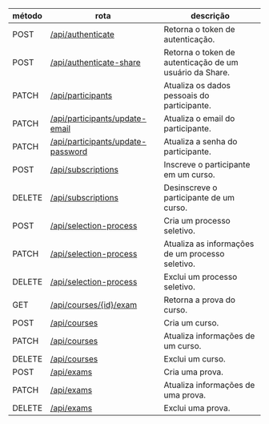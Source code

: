 | método | rota                                                                   | descrição                                               |
| ------ | ---------------------------------------------------------------------- | ------------------------------------------------------- |
| POST   | [/api/authenticate](./authenticate/authentication.md)                  | Retorna o token de autenticação.                        |
| POST   | [/api/authenticate-share](./authenticate/authenticationShare.md)       | Retorna o token de autenticação de um usuário da Share. |
| PATCH  | [/api/participants](./participants/updatePersonalData.md)              | Atualiza os dados pessoais do participante.             |
| PATCH  | [/api/participants/update-email](./participants/updateEmail.md)        | Atualiza o email do participante.                       |
| PATCH  | [/api/participants/update-password](./participants/updatePassword.md)  | Atualiza a senha do participante.                       |
| POST   | [/api/subscriptions](./subscriptions/subscribe.md)                     | Inscreve o participante em um curso.                    |
| DELETE | [/api/subscriptions](./subscriptions/unsubscribe.md)                   | Desinscreve o participante de um curso.                 |
| POST   | [/api/selection-process](./selectionProcess/createSelectionProcess.md) | Cria um processo seletivo.                              |
| PATCH  | [/api/selection-process](./selectionProcess/updateSelectionProcess.md) | Atualiza as informações de um processo seletivo.        |
| DELETE | [/api/selection-process](./selectionProcess/deleteSelectionProcess.md) | Exclui um processo seletivo.                            |
| GET    | [/api/courses/{id}/exam](./courses/getExam.md)                         | Retorna a prova do curso.                               |
| POST   | [/api/courses](./courses/createCourse.md)                              | Cria um curso.                                          |
| PATCH  | [/api/courses](./courses/updateCourse.md)                              | Atualiza informações de um curso.                       |
| DELETE | [/api/courses](./courses/deleteCourse.md)                              | Exclui um curso.                                        |
| POST   | [/api/exams](./exams/createExam.md)                                    | Cria uma prova.                                         |
| PATCH  | [/api/exams](./exams/updateExam.md)                                    | Atualiza informações de uma prova.                      |
| DELETE | [/api/exams](./exams/deleteExam.md)                                    | Exclui uma prova.                                       |
